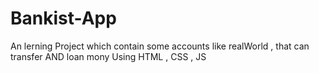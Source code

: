 # Bankist-App
 An lerning Project which contain some accounts like realWorld , that can transfer AND loan mony
 Using HTML , CSS , JS
